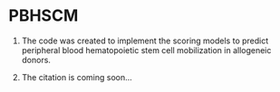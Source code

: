 # PBHSCM
1. The code was created to implement the scoring models to predict peripheral blood hematopoietic stem cell mobilization in allogeneic donors.

2. The citation is coming soon...
